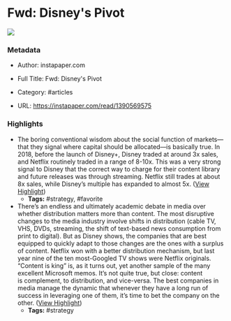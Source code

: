 # Fwd: Disney's Pivot

![](https://readwise-assets.s3.amazonaws.com/static/images/article2.74d541386bbf.png)

### Metadata

- Author: instapaper.com
- Full Title: Fwd: Disney's Pivot
- Category: #articles


- URL: https://instapaper.com/read/1390569575

### Highlights

- The boring conventional wisdom about the social function of markets—that they signal where capital should be allocated—is basically true. In 2018, before the launch of Disney+, Disney traded at around 3x sales, and Netflix routinely traded in a range of 8-10x. This was a very strong signal to Disney that the correct way to charge for their content library and future releases was through streaming. Netflix still trades at about 8x sales, while Disney’s multiple has expanded to almost 5x. ([View Highlight](https://instapaper.com/read/1390569575/15635214))
    - **Tags:** #strategy, #favorite
- There’s an endless and ultimately academic debate in media over whether distribution matters more than content. The most disruptive changes to the media industry involve shifts in distribution (cable TV, VHS, DVDs, streaming, the shift of text-based news consumption from print to digital). But as Disney shows, the companies that are best equipped to quickly adapt to those changes are the ones with a surplus of content. Netflix won with a better distribution mechanism, but last year nine of the ten most-Googled TV shows were Netflix originals. “Content is king” is, as it turns out, yet another sample of the many excellent Microsoft memos. It’s not quite true, but close: content is complement, to distribution, and vice-versa. The best companies in media manage the dynamic that whenever they have a long run of success in leveraging one of them, it’s time to bet the company on the other. ([View Highlight](https://instapaper.com/read/1390569575/15635218))
    - **Tags:** #strategy
